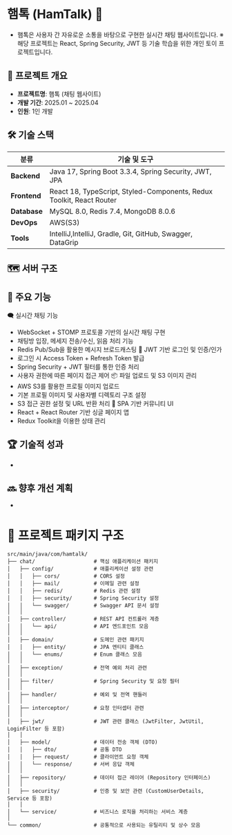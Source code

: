 # 햄톡 (HamTalk) 🐹
- 햄톡은 사용자 간 자유로운 소통을 바탕으로 구현한 실시간 채팅 웹사이트입니다.
※ 해당 프로젝트는 React, Spring Security, JWT 등 기술 학습을 위한 개인 토이 프로젝트입니다.

## 📌 프로젝트 개요
- **프로젝트명**: 햄톡 (채팅 웹사이트)
- **개발 기간**: 2025.01 ~ 2025.04 
- **인원**: 1인 개발

## 🛠 기술 스택

| **분류**       | **기술 및 도구**                                                                 |
|----------------|----------------------------------------------------------------------------------|
| **Backend**    | 	Java 17, Spring Boot 3.3.4, Spring Security, JWT, JPA                           |
| **Frontend**   |  React 18, TypeScript, Styled-Components, Redux Toolkit, React Router            |
| **Database**   |  MySQL 8.0, Redis 7.4, MongoDB 8.0.6                                             |
| **DevOps**     |  AWS(S3)                                                                         |
| **Tools**      |  IntelliJ,IntelliJ, Gradle, Git, GitHub, Swagger, DataGrip                        |

## 🗺️ 서버 구조



## 🚀 주요 기능
🗨️ 실시간 채팅 기능
  - WebSocket + STOMP 프로토콜 기반의 실시간 채팅 구현
  - 채팅방 입장, 메세지 전송/수신, 읽음 처리 기능
  - Redis Pub/Sub을 활용한 메시지 브로드캐스팅
🔐 JWT 기반 로그인 및 인증/인가
  - 로그인 시 Access Token + Refresh Token 발급
  - Spring Security + JWT 필터를 통한 인증 처리
  - 사용자 권한에 따른 페이지 접근 제어
📦 파일 업로드 및 S3 이미지 관리
  - AWS S3를 활용한 프로필 이미지 업로드
  - 기본 프로필 이미지 및 사용자별 디렉토리 구조 설정
  - S3 접근 권한 설정 및 URL 반환 처리
💬 SPA 기반 커뮤니티 UI
  - React + React Router 기반 싱글 페이지 앱
  - Redux Toolkit을 이용한 상태 관리


## 🏆 기술적 성과
-

## 🔜 향후 개선 계획
- 




# 📂 프로젝트 패키지 구조

```plaintext
src/main/java/com/hamtalk/
├── chat/                   # 핵심 애플리케이션 패키지
│   ├── config/             # 애플리케이션 설정 관련
│   │   ├── cors/           # CORS 설정
│   │   ├── mail/           # 이메일 관련 설정
│   │   ├── redis/          # Redis 관련 설정
│   │   ├── security/       # Spring Security 설정
│   │   └── swagger/        # Swagger API 문서 설정
│   │
│   ├── controller/         # REST API 컨트롤러 계층
│   │   └── api/            # API 엔드포인트 모음
│   │
│   ├── domain/             # 도메인 관련 패키지
│   │   ├── entity/         # JPA 엔티티 클래스
│   │   └── enums/          # Enum 클래스 모음
│   │
│   ├── exception/          # 전역 예외 처리 관련
│   │
│   ├── filter/             # Spring Security 및 요청 필터
│   │
│   ├── handler/            # 예외 및 전역 핸들러
│   │
│   ├── interceptor/        # 요청 인터셉터 관련
│   │
│   ├── jwt/                # JWT 관련 클래스 (JwtFilter, JwtUtil, LoginFilter 등 포함)
│   │
│   ├── model/              # 데이터 전송 객체 (DTO)
│   │   ├── dto/            # 공통 DTO
│   │   ├── request/        # 클라이언트 요청 객체
│   │   └── response/       # 서버 응답 객체
│   │
│   ├── repository/         # 데이터 접근 레이어 (Repository 인터페이스)
│   │
│   ├── security/           # 인증 및 보안 관련 (CustomUserDetails, Service 등 포함)
│   │
│   └── service/            # 비즈니스 로직을 처리하는 서비스 계층
│
└── common/                 # 공통적으로 사용되는 유틸리티 및 상수 모음
